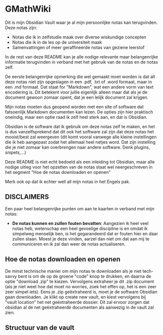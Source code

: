 # GMathWiki

Dit is mijn Obsidian Vault waar je al mijn persoonlijke notas kan terugvinden. Deze notas zijn:
- Notas die ik in zelfstudie maak over diverse wiskundige concepten
- Notas die ik in de les op de universiteit maak
- Samenvattingen of meer geraffineerde notas van geziene leerstof

In de rest van deze README kan je alle nodige relevante maar belangenrijke informatie terugvinden in verband met het gebruik van de notas en de notas zelf. 

De eerste belangenrijke opmerking die wel gemaakt moet worden is dat all deze notas niet zijn opgeslagen in een .pdf, .txt of .word formaat, maar in een .md formaat. Dat staat for "Markdown", wat een andere vorm van text encodering is. Dit betekent voor jullie eigenlijk alleen maar dat als je de document gewoon zomaar opent, dat je een lelijk document zal krijgen.

Mijn notas moeten dus geopend worden met een site of software dat fatsoenlijk Markdown documenten kan lezen. De opties zijn hier praktisch oneindig, maar een optie raad ik zelf heel sterk aan, en dat is Obsidian. 

Obsidian is de software dat ik gebruik om deze notas zelf te maken, en het is dus vanzelfsprekend dat dit ook het software zal zijn dat deze notas het mooist/best zal weergeven (dit komt vooral vanwege alle kleine instellingen die ik heb aangepast zodat het allemaal heel netjes word. Dat zijn instelling die je niet zomaar kan overbrengen naar andere software. Denk plugins, snipets,...)

Deze README is niet echt bedoeld als een inleiding tot Obsidian, maar alle nodige uitleg voor het opzetten van de notas staat wel neergeschreven in het segment "Hoe de notas downloaden en openen"

Merk ook op dat ik echter well all mijn notas in het Engels pak. 

## DISCLAIMERS

Een paar heel belangenrijke punten om aan te kaarten in verband met mijn notas:

- **De notas kunnen en zullen fouten bevatten**: Aangezien ik heel veel notas heb, wetenschap een heel gevoelige discipline is en omdat ik simpelweg menselijk ben, is het gegarandeerd dat er fouten hier en daar zullen staan. Moest je deze vinden, aarzel dan niet om dat aan mij te communiceren en ik zal dan weer de notas actualiseren.
## Hoe de notas downloaden en openen

De minst technische manier om mijn notas te downloaden als je niet tech-savvy bent is om de op de groene "code" knop te drukken, en daarna de optie "download .zip" te kiezen. Vervolgens extraheer je dit .zip document (als je niet weet hoe dat moet no worries, zoek het effen op, het is een zeer zeer simpel iets). Eens je .zip geëxtraheerd is, moet je de software Obsidian gaan downloaden. Je klikt op create new vault, en kiest vervolgens bij "vault location" het net geëxtraheerde dossier. Dit zal ervoor zorgen dat obsidian al de net geëxtraheerde documenten als aanwezig in de vault zal zien. 


## Structuur van de vault 





